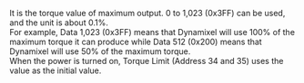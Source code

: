 It is the torque value of maximum output. 0 to 1,023 (0x3FF) can be used, and the unit is about 0.1%.  
For example, Data 1,023 (0x3FF) means that Dynamixel will use 100% of the maximum torque it can produce while Data 512 (0x200) means that Dynamixel will use 50% of the maximum torque.  
When the power is turned on, Torque Limit (Address 34 and 35) uses the value as the initial value.
